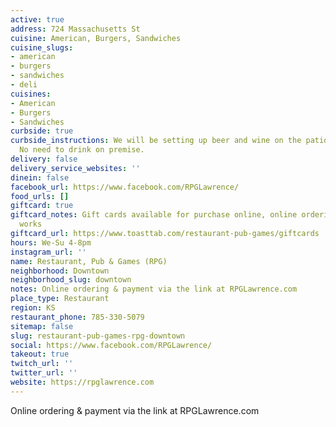 ```yaml
---
active: true
address: 724 Massachusetts St
cuisine: American, Burgers, Sandwiches
cuisine_slugs:
- american
- burgers
- sandwiches
- deli
cuisines:
- American
- Burgers
- Sandwiches
curbside: true
curbside_instructions: We will be setting up beer and wine on the patio for purchase.
  No need to drink on premise.
delivery: false
delivery_service_websites: ''
dinein: false
facebook_url: https://www.facebook.com/RPGLawrence/
food_urls: []
giftcard: true
giftcard_notes: Gift cards available for purchase online, online ordering is in the
  works
giftcard_url: https://www.toasttab.com/restaurant-pub-games/giftcards
hours: We-Su 4-8pm
instagram_url: ''
name: Restaurant, Pub & Games (RPG)
neighborhood: Downtown
neighborhood_slug: downtown
notes: Online ordering & payment via the link at RPGLawrence.com
place_type: Restaurant
region: KS
restaurant_phone: 785-330-5079
sitemap: false
slug: restaurant-pub-games-rpg-downtown
social: https://www.facebook.com/RPGLawrence/
takeout: true
twitch_url: ''
twitter_url: ''
website: https://rpglawrence.com
---
```


Online ordering & payment via the link at RPGLawrence.com